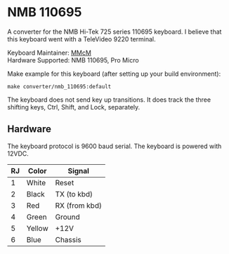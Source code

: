 # NMB 110695

A converter for the NMB Hi-Tek 725 series 110695 keyboard.
I believe that this keyboard went with a TeleVideo 9220 terminal.

Keyboard Maintainer: [MMcM](https://github.com/MMcM)  
Hardware Supported: NMB 110695, Pro Micro

Make example for this keyboard (after setting up your build environment):

    make converter/nmb_110695:default

The keyboard does not send key up transitions. It does track the three shifting keys, Ctrl, Shift, and Lock, separately.

## Hardware

The keyboard protocol is 9600 baud serial. The keyboard is powered with 12VDC.

| RJ | Color  | Signal        |
|----|--------|---------------|
| 1  | White  | Reset         |
| 2  | Black  | TX (to kbd)   |
| 3  | Red    | RX (from kbd) |
| 4  | Green  | Ground        |
| 5  | Yellow | +12V          |
| 6  | Blue   | Chassis       |
